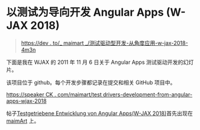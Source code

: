 # 以测试为导向开发 Angular Apps (W-JAX 2018)

> [https://dev . to/_ maimart _/测试驱动型开发-从角度应用-w-jax-2018-4m3n](https://dev.to/_maimart_/testgetriebene-entwicklung-von-angular-apps-w-jax-2018-4m3n)

下面是我在 WJAX 的 2011 年 11 月 6 日关于 Angular Apps 测试驱动开发的幻灯片。

该项目位于 github。每个开发步骤都记录在提交和相关 GitHub 项目中。

[https://speaker CK . com/maimart/test drivers-development-from-angular-apps-wjax-2018](https://speakerdeck.com/maimart/testgetriebene-entwicklung-von-angular-apps-wjax-2018)

帖子[Testgetriebene Entwicklung von Angular Apps(W-JAX 2018)](http://maimart.de/testgetriebene-entwicklung-von-angular-apps-w-jax-2018)首先出现在 [maimArt](http://maimart.de) 上。